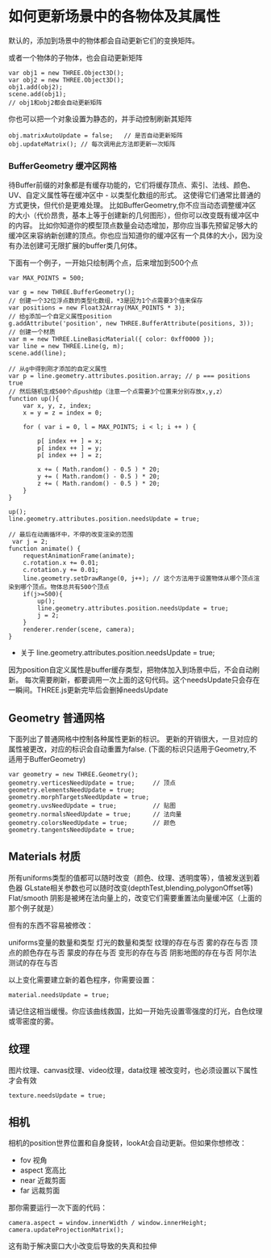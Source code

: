 # 如何更新场景中的各物体及其属性

默认的，添加到场景中的物体都会自动更新它们的变换矩阵。

或者一个物体的子物体，也会自动更新矩阵

```
var obj1 = new THREE.Object3D();
var obj2 = new THREE.Object3D();
obj1.add(obj2);
scene.add(obj1);
// obj1和obj2都会自动更新矩阵
```

你也可以把一个对象设置为静态的，并手动控制刷新其矩阵

```
obj.matrixAutoUpdate = false;	// 是否自动更新矩阵
obj.updateMatrix();	// 每次调用此方法即更新一次矩阵
```

### BufferGeometry 缓冲区网格


待Buffer前缀的对象都是有缓存功能的，它们将缓存顶点、索引、法线、颜色、UV、自定义属性等在缓冲区中 - 以类型化数组的形式。
这使得它们通常比普通的方式更快，但代价是更难处理。
比如BufferGeometry,你不应当动态调整缓冲区的大小（代价昂贵，基本上等于创建新的几何图形），但你可以改变既有缓冲区中的内容。
比如你知道你的模型顶点数量会动态增加，那你应当事先预留足够大的缓冲区来容纳新创建的顶点。你也应当知道你的缓冲区有一个具体的大小，因为没有办法创建可无限扩展的buffer类几何体。

下面有一个例子，一开始只绘制两个点，后来增加到500个点

```
var MAX_POINTS = 500;

var g = new THREE.BufferGeometry();
// 创建一个32位浮点数的类型化数组，*3是因为1个点需要3个值来保存
var positions = new Float32Array(MAX_POINTS * 3);
// 给g添加一个自定义属性position
g.addAttribute('position', new THREE.BufferAttribute(positions, 3));
// 创建一个材质
var m = new THREE.LineBasicMaterial({ color: 0xff0000 });
var line = new THREE.Line(g, m);
scene.add(line);

// 从g中得到刚才添加的自定义属性
var p = line.geometry.attributes.position.array; // p === positions true
// 然后随机生成500个点push给p（注意一个点需要3个位置来分别存放x,y,z）
function up(){
	var x, y, z, index;
	x = y = z = index = 0;
	
	for ( var i = 0, l = MAX_POINTS; i < l; i ++ ) {
	
	    p[ index ++ ] = x;
	    p[ index ++ ] = y;
	    p[ index ++ ] = z;
	
	    x += ( Math.random() - 0.5 ) * 20;
	    y += ( Math.random() - 0.5 ) * 20;
	    z += ( Math.random() - 0.5 ) * 20;
	}
}

up();
line.geometry.attributes.position.needsUpdate = true;

// 最后在动画循环中，不停的改变渲染的范围
 var j = 2;
function animate() {
    requestAnimationFrame(animate);
    c.rotation.x += 0.01;
    c.rotation.y += 0.01;
    line.geometry.setDrawRange(0, j++);	// 这个方法用于设置物体从哪个顶点渲染到哪个顶点。物体总共有500个顶点
    if(j>=500){
		up();
		line.geometry.attributes.position.needsUpdate = true;
        j = 2;
    }
    renderer.render(scene, camera);
}
```

* 关于 line.geometry.attributes.position.needsUpdate = true;

因为position自定义属性是buffer缓存类型，把物体加入到场景中后，不会自动刷新。
每次需要刷新，都要调用一次上面的这句代码。这个needsUpdate只会存在一瞬间。THREE.js更新完毕后会删掉needsUpdate

## Geometry 普通网格

下面列出了普通网格中控制各种属性更新的标识。
更新的开销很大，一旦对应的属性被更改，对应的标识会自动重置为false.
(下面的标识只适用于Geometry,不适用于BufferGeometry)

```
var geometry = new THREE.Geometry();
geometry.verticesNeedUpdate = true;		// 顶点
geometry.elementsNeedUpdate = true;
geometry.morphTargetsNeedUpdate = true;
geometry.uvsNeedUpdate = true;			// 贴图
geometry.normalsNeedUpdate = true;		// 法向量
geometry.colorsNeedUpdate = true;		// 颜色
geometry.tangentsNeedUpdate = true;		
```
## Materials 材质
所有uniforms类型的值都可以随时改变（颜色、纹理、透明度等），值被发送到着色器
GLstate相关参数也可以随时改变(depthTest,blending,polygonOffset等)
Flat/smooth 阴影是被烤在法向量上的，改变它们需要重置法向量缓冲区（上面的那个例子就是）

但有的东西不容易被修改：

uniforms变量的数量和类型
灯光的数量和类型
纹理的存在与否
雾的存在与否
顶点的颜色存在与否
蒙皮的存在与否
变形的存在与否
阴影地图的存在与否
阿尔法测试的存在与否

以上变化需要建立新的着色程序，你需要设置：
```
material.needsUpdate = true;
```

请记住这相当缓慢。你应该曲线救国，比如一开始先设置零强度的灯光，白色纹理或零密度的雾。

## 纹理

图片纹理、canvas纹理、video纹理，data纹理 被改变时，也必须设置以下属性才会有效
```
texture.needsUpdate = true;
```

## 相机

相机的position世界位置和自身旋转，lookAt会自动更新。但如果你想修改：
* fov 视角
* aspect 宽高比
* near 近裁剪面
* far 远裁剪面

那你需要运行一次下面的代码：
```
camera.aspect = window.innerWidth / window.innerHeight;
camera.updateProjectionMatrix();
```
这有助于解决窗口大小改变后导致的失真和拉伸